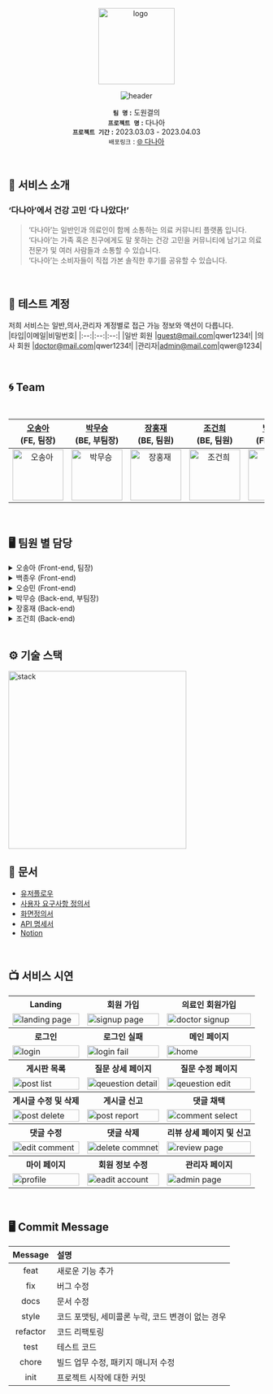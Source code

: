 <div align="center"> 
</br>
<img alt="logo" src="https://user-images.githubusercontent.com/115627384/228228444-4b78b4c9-fe2d-4938-bc0b-97d8a5c9d5fd.png" height="150" width="150" />
   
![header](https://capsule-render.vercel.app/api?type=transparent&&color=fff59d&height=90&section=header&text=다나아%20&fontSize=45&fontColor=178ca1&animation=twinkling)

**`팀 명` :** 도원결의 </br>
**`프로젝트 명` :** 다나아 </br>
**`프로젝트 기간` :** 2023.03.03 - 2023.04.03 </br>
`배포링크` :  [🌐 다나아 ](http://main-project-020.s3-website.ap-northeast-2.amazonaws.com)

</div>
<br />

## 🤍 서비스 소개 

### ‘다나아’에서 건강 고민 ‘다 나았다!’
>‘다나아’는 일반인과 의료인이 함께 소통하는 의료 커뮤니티 플랫폼 입니다.                                                              
>‘다나아’는 가족 혹은 친구에게도 말 못하는 건강 고민을 커뮤니티에 남기고 의료 전문가 및  여러 사람들과 소통할 수 있습니다.                                                
>‘다나아’는 소비자들이 직접 가본 솔직한 후기를 공유할 수 있습니다.              
<br />

## 👤 테스트 계정
저희 서비스는 일반,의사,관리자 계정별로 접근 가능 정보와 액션이 다릅니다.<br/>
|타입|이메일|비밀번호|
|:--:|:--:|:--:|
|일반 회원 |guest@mail.com|qwer1234!|
|의사 회원 |doctor@mail.com|qwer1234!|
|관리자|admin@mail.com|qwer@1234|

<br />

## 🌀 Team 

<div align="center">

<br />

| <a href="https://github.com/Mia-Oh" target="_blank">오송아</a><br>(FE, 팀장) | <a href="https://github.com/bblack-apple" target="_blank">박무승</a><br>(BE, 부팀장) | <a href="https://github.com/janghongjae" target="_blank">장홍재</a><br>(BE, 팀원) | <a href="https://github.com/bliss94s" target="_blank">조건희</a><br>(BE, 팀원) | <a href="https://github.com/Observant0120" target="_blank">백종우</a><br>(FE, 팀원) | <a href="https://github.com/SUM1NG" target="_blank">오승민</a><br>(FE, 팀원) |
| :--: | :--: | :--: | :--: | :--: | :--: |
| <img alt="오송아" src="https://blog.kakaocdn.net/dn/cFpCGh/btr1VdcVh6D/NdsZstA36p25Uk4KevCov1/img.jpg" height="100" width="100"> | <img alt="박무승" src="https://blog.kakaocdn.net/dn/bfZ4Aq/btr1MozNxQb/UDkv7GekIHHPssa7F4bhi0/img.jpg" height="100" width="100"> | <img alt="장홍재" src="https://blog.kakaocdn.net/dn/cCQX74/btr1Wx90JnK/ZTEzSDBddf73pdDLAi1Ev0/img.jpg" height="100" width="100"> | <img alt="조건희" src="https://blog.kakaocdn.net/dn/R86g0/btr1YLmmZRS/Z29Q2pGm9LGh0Cwk4xelKK/img.jpg" height="100" width="100"> | <img alt="백종우" src="https://blog.kakaocdn.net/dn/b2rqRo/btr1VepmsIu/2fjQeSoCH2daOAko18UzB0/img.jpg" height="100" width="100"> | <img alt="오승민" src="https://blog.kakaocdn.net/dn/cjra55/btr1YJvlOjB/NklmfkOVNZie2THAJXGXu0/img.jpg" height="100" width="100"> 

</div>

<br/>

## 🖥️ 팀원 별 담당
<details> 
<summary> 
오송아 (Front-end, 팀장)
</summary>
<br />
- Header 컴포넌트, Login, 일반 회원가입, 의사 회원가입 페이지, 랜딩 페이지, 관리자 페이지 구현 <br />
- JWT 토큰 인증, Access Token 과 Refresh Token을 통한 인증 처리 <br />
- 각 회원 가입 페이지 유효성 검사 <br />
- 리뷰 상세 페이지 내 카카오 지도 컴포넌트 제작 구현 <br />
- 로그인 여부, 유저 정보 상태 관리 로직 구현 <br />
- React.lzay와 suspense를 이용한 코드 분할 <br />
- 클라이언트 셋팅 및 S3 정적 페이지 배포 <br />
<br />
</details> 
<details> 
<summary> 
백종우 (Front-end)
</summary>
<br />
- Footer UI <br />
- UserInfo Page <br />
- 전체 게시글 조회 <br />
- 질문 게시글 조회 <br />
- 리뷰 게시글 조회 <br />
- 지역별 게시글 조회 <br />
- 진료 과목별 게시글 조회 <br />
- 각 게시글의 페이지 네이션 <br />
- 각 게시글의 키워드 필터링 <br />
<br />
</details> 
<details> 
<summary> 
오승민 (Front-end)
</summary>
<br />
- 게시글 생성 유형(리뷰/ 질문) 선택하여 게시글 작성하기<br />
- 질문 및 리뷰 상세 게시글 조회<br />
- 질문 상세 게시글 수정 및 삭제<br />
- 질문 게시글 내 댓글 CRUD 기능 구현<br />
- 좋은 댓글이 있을 경우 해당 댓글을 채택하기<br />
- 질문,리뷰 및 댓글 중 불량 게시글이 있을 경우 신고하기 기능 구현<br />
<br />
</details> 
<details> 
<summary> 
박무승 (Back-end, 부팀장)
</summary>
<br />
- 댓글 CRUD 구현<br />
- 실시간 알림 기능 구현 (미적용)<br />
- 리뷰 별점 기능 구현<br />
- 병원 별점 기능 구현<br />
<br />
</details> 
<details> 
<summary> 
장홍재 (Back-end)
</summary>
<br />
- 회원 CRUD, 병원, 지역, 진료과목 구현<br />
- Spring security JWT 회원가입 로그인<br />
- NGROK 통한 테스트 서버 배포<br />
- 게시글, 댓글 신고, 좋아요, 채택 기능<br />
- 포인트 추가 기능 및 등급 갱신 기능<br />
- 관리자 기능 구현<br />
- 전체적인 기능 테스트 및 에러 사항 보수<br />
- AWS EC2, RDS 생성 및 배포<br />
- MYSQL EVENT<br />
<br />
</details> 
<details> 
<summary> 
조건희 (Back-end)
</summary>
<br />
- 게시글 CRUD 구현<br />
- 리뷰글 CRUD 구현<br />
- 제목으로 키워드 검색<br />
- 내용으로 키워드 검색<br />
- 작성자로 키워드 검색<br />
- 각 게시글의 페이지네이션<br />
- 회원, 게시글, 댓글 테스트 코드 작성<br />
<br />
</details> 

</br>

## ⚙️ 기술 스택
<img alt="stack" src="https://user-images.githubusercontent.com/115627384/228235276-7c5a7417-9a7b-44f2-a2cd-0c239c6c2f42.jpg" height="350" />

</br>

## 💼 문서
- [유저플로우](https://www.figma.com/file/OrI18PnExM6mlCQb8HYPht/%E2%9A%94%EF%B8%8F-%EB%8F%84%EC%9B%90%EA%B2%B0%EC%9D%98-%E2%9A%94%EF%B8%8F?node-id=0-1)
- [사용자 요구사항 정의서](https://docs.google.com/spreadsheets/d/142h8WEpQRYZmiGaQZJpGD4SPrL9_JK0p_bWqaI_riRA/edit#gid=0)
- [화면정의서](https://www.notion.so/codestates/20f69d515a8e401082678ba0ef265735?v=ed917a1207c44f2499ed38f5825579f2)
- [API 명세서](https://docs.google.com/spreadsheets/d/142h8WEpQRYZmiGaQZJpGD4SPrL9_JK0p_bWqaI_riRA/edit#gid=1404582071)
- [Notion](https://www.notion.so/codestates/81e58968542c41b79adf7be2d4433768)
</br>

## 📺 서비스 시연
<html>
<table>
  <tr>
    <th>
      Landing
    </th>
    <th>
      회원 가입
    </th>
    <th>
      의료인 회원가입
    </th>
  </tr>
  <tr>
    <td>
      <img src="https://user-images.githubusercontent.com/115627384/228255549-9973f9c6-d897-456c-b561-2acf93033db1.gif" alt="landing page" width = 100% >
    </td>
    <td>
      <img src="https://user-images.githubusercontent.com/115627384/228256435-cd981efe-3840-44a7-9055-3be094581e72.gif"  alt="signup page" width = 100% >
    </td>
    <td>
      <img src="https://user-images.githubusercontent.com/115627384/228256885-dbd9f9ac-20ad-473b-b4d2-b454f3e5c9da.gif" alt="doctor signup" width = 100%>
    </td>
   </tr> 
  <tr>
    <th>
      로그인
    </th>
    <th>
      로그인 실패
    </th>
    <th>
      메인 페이지
    </th>
  </tr>
  <tr>
    <td>
      <img src="https://user-images.githubusercontent.com/115627384/228257538-d6a109c6-86a2-4933-ad36-15a1a5f4b4a0.gif"  alt="login" width = 100%>
    </td>
    <td>
      <img src="https://user-images.githubusercontent.com/115627384/228257740-c0fc3a75-a7ee-4ee2-8842-0bb1bea2cb51.gif" alt="login fail" width = 100%>
    </td>
    <td>
      <img src="https://user-images.githubusercontent.com/115627384/228257984-55c7b34d-79ae-4242-9553-8bf00c2b2634.gif" alt="home" width = 100%>
    </td>
   </tr>
  <tr>
    <th>
      게시판 목록
    </th>
    <th>
      질문 상세 페이지
    </th>
    <th>
      질문 수정 페이지
    </th>
  </tr>
   <tr>
    <td>
      <img src="https://user-images.githubusercontent.com/115627384/228264903-a4e359aa-a2ec-41a7-834c-eae21e2dbe2f.gif" alt="post list" width = 100%>
    </td>
    <td>
      <img src="https://user-images.githubusercontent.com/115627384/228265213-a1d2e579-af41-44b7-8a46-499621563449.gif" alt="qeuestion detail" width = 100%>
    </td>
    <td>
      <img src="https://user-images.githubusercontent.com/115627384/228265439-f8e81b7c-57cb-4334-bffc-863f47a5b636.gif" alt="qeuestion edit" width = 100%>
    </td>
   </tr>
  <tr>
    <th>
      게시글 수정 및 삭제
    </th>
    <th>
      게시글 신고
    </th>
    <th>
      댓글 채택
    </th>
  </tr>
  <tr>
    <td>
      <img src="https://user-images.githubusercontent.com/115627384/228265673-10110c65-3e0e-4954-b773-cfe032c13121.gif" alt="post delete" width = 100%>
    </td>
    <td>
      <img src="https://user-images.githubusercontent.com/115627384/228266038-03cc7153-e2e4-419a-a4a0-c81801fee8a0.gif" alt="post report" width = 100%>
    </td>
    <td>
      <img src="https://user-images.githubusercontent.com/115627384/228266127-52546bb3-305d-4b41-a42a-7081d0b74910.gif" alt="comment select" width = 100%>
    </td>
   </tr>
  <tr>
    <th>
      댓글 수정
    </th>
    <th>
      댓글 삭제
    </th>
    <th>
      리뷰 상세 페이지 및 신고
    </th>
  </tr>
  <tr>
    <td>
      <img src="https://user-images.githubusercontent.com/115627384/228266384-1501c83d-c340-44fc-ad6e-53370d75d938.gif" alt="edit comment" width = 100%>
    </td>
    <td>
      <img src="https://user-images.githubusercontent.com/115627384/228266438-9b7cb3c2-f340-4988-a828-9adf28e36161.gif" alt="delete commnet" width = 100%>
    </td>
    <td>
      <img src="https://user-images.githubusercontent.com/115627384/228266505-a5778598-473d-44bc-8d35-f4bd4f0ab155.gif" alt="review page" width = 100%>
    </td>
   </tr>
    <tr>
    <th>
      마이 페이지
    </th>
    <th>
      회원 정보 수정
    </th>
    <th>
      관리자 페이지
    </th>
  </tr>
  <tr>
    <td>
      <img src="https://user-images.githubusercontent.com/115627384/228266886-6cc7ea37-7b11-4411-bd83-ae9576dbb092.gif" alt="profile" width = 100%>
    </td>
    <td>
      <img src="https://user-images.githubusercontent.com/115627384/228266957-ce9f884c-d299-4ad0-8089-9a8f2abd8b50.gif" alt="eadit account" width = 100%>
    </td>
    <td>
      <img src="https://user-images.githubusercontent.com/115627384/228267013-0b22f600-825e-4afc-9896-b5574b1bb7e6.gif" alt="admin page" width = 100%>
    </td>
   </tr>
</table>
</html>
</br>

## 🖥️ Commit  Message  

<div align="center"> 

|Message|설명|
|:---:|:---|
|feat|새로운 기능 추가|
|fix|버그 수정|
|docs|문서 수정|
|style|코드 포맷팅, 세미콜론 누락, 코드 변경이 없는 경우|
|refactor|코드 리팩토링|
|test|테스트 코드|
|chore |빌드 업무 수정, 패키지 매니저 수정|
|init |프로젝트 시작에 대한 커밋|
</div>
